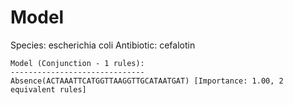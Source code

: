 
# Model

Species: escherichia coli
Antibiotic: cefalotin

```
Model (Conjunction - 1 rules):
------------------------------
Absence(ACTAAATTCATGGTTAAGGTTGCATAATGAT) [Importance: 1.00, 2 equivalent rules]

```

